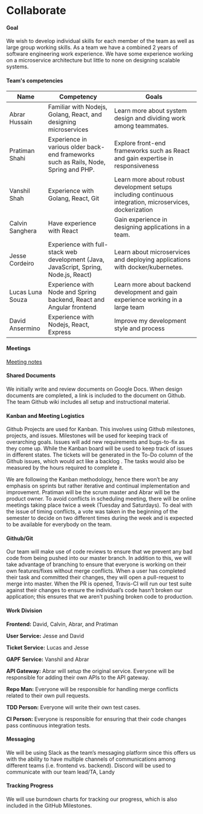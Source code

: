 # Collaborate
#### Goal
We wish to develop individual skills for each member of the team as well as large group working skills. As a team we have a combined 2 years of software engineering work experience. We have some experience working on a microservice architecture but little to none on designing scalable systems.

#### Team's competencies
| Name  | Competency | Goals |
| ------------- | ------------- | ------------- |
| Abrar Hussain  | Familiar with Nodejs, Golang, React, and designing microservices | Learn more about system design and dividing work among teammates. |
| Pratiman Shahi  | Experience in various older back-end frameworks such as Rails, Node, Spring and PHP. | Explore front-end frameworks such as React and gain expertise in responsiveness | 
| Vanshil Shah | Experience with Golang, React, Git | Learn more about robust development setups including continuous integration, microservices, dockerization |
| Calvin Sanghera | Have experience with React | Gain experience in designing applications in a team. |
| Jesse Cordeiro | Experience with full-stack web development (Java, JavaScript, Spring, Node.js, React) | Learn about microservices and deploying applications with docker/kubernetes. |
| Lucas Luna Souza | Experience with Node and Spring backend, React and Angular frontend | Learn more about backend development and gain experience working in a large team |
| David Ansermino | Experience with Nodejs, React, Express | Improve my development style and process |

#### Meetings
 [Meeting notes](https://docs.google.com/document/d/11KywDZvgnB0173N0azsQsb76SNzHCnqn_jDmkPnBvWM/edit)
 
#### Shared Documents
We initially write and review documents on Google Docs. When design documents are completed, a link is included to the document on Github. The team Github wiki includes all setup and instructional material.

#### Kanban and Meeting Logistics
Github Projects are used for Kanban. This involves using Github milestones, projects, and issues. Milestones will be used for keeping track of overarching goals. Issues will add new requirements and bugs-to-fix as they come up. While the Kanban board will be used to keep track of issues in different states. The tickets will be generated in the To-Do column of the Github issues, which would act like a backlog . The tasks would also be measured by the hours required to complete it. 

We are following the Kanban methodology, hence there won’t be any emphasis on sprints but rather iterative and continual implementation and improvement. Pratiman will be the scrum master and Abrar will be the product owner. To avoid conflicts in scheduling meeting, there will be online meetings taking place twice a week (Tuesday and Saturdays). To deal with the issue of timing conflicts, a vote was taken in the beginning of the semester to decide on two different times during the week and is expected to be available for everybody on the team. 

#### Github/Git
Our team will make use of code reviews to ensure that we prevent any bad code from being pushed into our master branch. In addition to this, we will take advantage of branching to ensure that everyone is working on their own features/fixes without merge conflicts. When a user has completed their task and committed their changes, they will open a pull-request to merge into master. When the PR is opened, Travis-CI will run our test suite against their changes to ensure the individual’s code hasn’t broken our application; this ensures that we aren’t pushing broken code to production.

#### Work Division
**Frontend:** David, Calvin, Abrar, and Pratiman

**User Service:** Jesse and David

**Ticket Service:** Lucas and Jesse

**GAPF Service:** Vanshil and Abrar

**API Gateway:** Abrar will setup the original service. Everyone will be responsible for adding their own APIs to the API gateway.

**Repo Man:** Everyone will be responsible for handling merge conflicts related to their own pull requests.

**TDD Person:** Everyone will write their own test cases.

**CI Person:** Everyone is responsible for ensuring that their code changes pass continuous integration tests.

#### Messaging
We will be using Slack as the team’s messaging platform since this offers us with the ability to have multiple channels of communications among different teams (i.e. frontend vs. backend). Discord will be used to communicate with our team lead/TA, Landy

#### Tracking Progress
We will use burndown charts for tracking our progress, which is also included in the GitHub Milestones. 


